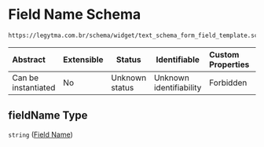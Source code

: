 # Field Name Schema

```txt
https://legytma.com.br/schema/widget/text_schema_form_field_template.schema.json#/properties/fieldName
```




| Abstract            | Extensible | Status         | Identifiable            | Custom Properties | Additional Properties | Access Restrictions | Defined In                                                                                                                           |
| :------------------ | ---------- | -------------- | ----------------------- | :---------------- | --------------------- | ------------------- | ------------------------------------------------------------------------------------------------------------------------------------ |
| Can be instantiated | No         | Unknown status | Unknown identifiability | Forbidden         | Allowed               | none                | [text_schema_form_field_template.schema.json\*](../schema/widget/text_schema_form_field_template.schema.json) |

## fieldName Type

`string` ([Field Name](text_schema_form_field_template-properties-field-name.md))
